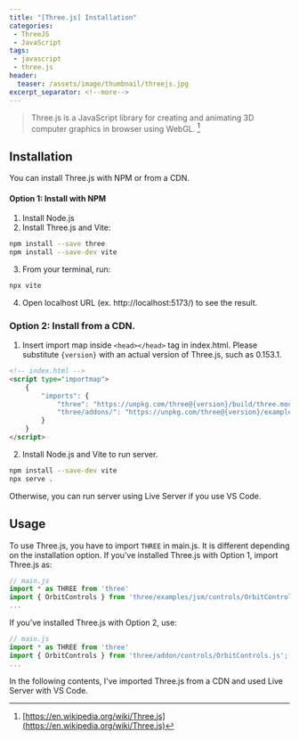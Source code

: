 ```yaml
---
title: "[Three.js] Installation"
categories:
 - ThreeJS
 - JavaScript
tags:
 - javascript
 - three.js
header:
  teaser: /assets/image/thumbnail/threejs.jpg
excerpt_separator: <!--more-->
---
```


> Three.js is a JavaScript library for creating and animating 3D computer graphics in browser using WebGL. [^wiki]

<!--more-->

## Installation

You can install Three.js with NPM or from a CDN. 

#### Option 1: Install with NPM
1. Install Node.js
2. Install Three.js and Vite:
```bash
npm install --save three
npm install --save-dev vite
```
3. From your terminal, run:
```bash
npx vite
```
4. Open localhost URL (ex. http://localhost:5173/) to see the result.

### Option 2: Install from a CDN.
1. Insert import map inside `<head></head>` tag in index.html. Please substitute `{version}` with an actual version of Three.js, such as 0.153.1.
```html
<!-- index.html -->
<script type="importmap">
    {
        "imports": {
            "three": "https://unpkg.com/three@{version}/build/three.module.js",
            "three/addons/": "https://unpkg.com/three@{version}/examples/jsm/"
        }
    }
</script>
```
2. Install Node.js and Vite to run server.
```bash
npm install --save-dev vite
npx serve .
```
Otherwise, you can run server using Live Server if you use VS Code.

## Usage
To use Three.js, you have to import `THREE` in main.js. It is different depending on the installation option. If you’ve installed Three.js with Option 1, import Three.js as:
```js
// main.js
import * as THREE from 'three'
import { OrbitControls } from 'three/examples/jsm/controls/OrbitControls.js';
...
```

If you’ve installed Three.js with Option 2, use:
```js
// main.js
import * as THREE from 'three'
import { OrbitControls } from 'three/addon/controls/OrbitControls.js';
...
```

In the following contents, I've imported Three.js from a CDN and used Live Server with VS Code.

[^wiki]: [https://en.wikipedia.org/wiki/Three.js](https://en.wikipedia.org/wiki/Three.js)